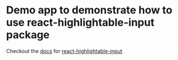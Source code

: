 # Demo app to demonstrate how to use react-highlightable-input package

Checkout the [docs](https://github.com/HarshitRV/react-highlightable-input?tab=readme-ov-file#react-highlightable-input---) for [react-highlightable-input](https://www.npmjs.com/package/react-highlightable-input)
